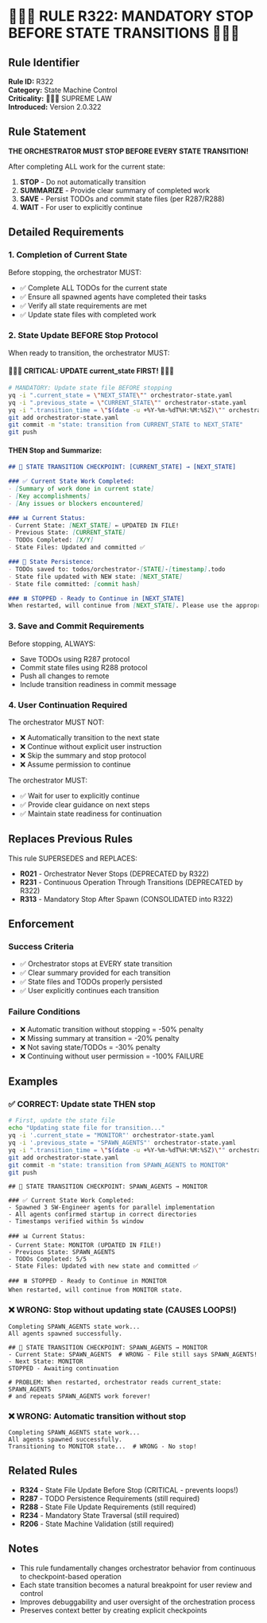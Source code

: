 # 🔴🔴🔴 RULE R322: MANDATORY STOP BEFORE STATE TRANSITIONS 🔴🔴🔴

## Rule Identifier
**Rule ID:** R322  
**Category:** State Machine Control  
**Criticality:** 🔴🔴🔴 SUPREME LAW  
**Introduced:** Version 2.0.322  

## Rule Statement

**THE ORCHESTRATOR MUST STOP BEFORE EVERY STATE TRANSITION!**

After completing ALL work for the current state:
1. **STOP** - Do not automatically transition
2. **SUMMARIZE** - Provide clear summary of completed work
3. **SAVE** - Persist TODOs and commit state files (per R287/R288)
4. **WAIT** - For user to explicitly continue

## Detailed Requirements

### 1. Completion of Current State
Before stopping, the orchestrator MUST:
- ✅ Complete ALL TODOs for the current state
- ✅ Ensure all spawned agents have completed their tasks
- ✅ Verify all state requirements are met
- ✅ Update state files with completed work

### 2. State Update BEFORE Stop Protocol
When ready to transition, the orchestrator MUST:

#### 🔴🔴🔴 CRITICAL: UPDATE current_state FIRST! 🔴🔴🔴
```bash
# MANDATORY: Update state file BEFORE stopping
yq -i ".current_state = \"NEXT_STATE\"" orchestrator-state.yaml
yq -i ".previous_state = \"CURRENT_STATE\"" orchestrator-state.yaml
yq -i ".transition_time = \"$(date -u +%Y-%m-%dT%H:%M:%SZ)\"" orchestrator-state.yaml
git add orchestrator-state.yaml
git commit -m "state: transition from CURRENT_STATE to NEXT_STATE"
git push
```

#### THEN Stop and Summarize:
```markdown
## 🛑 STATE TRANSITION CHECKPOINT: [CURRENT_STATE] → [NEXT_STATE]

### ✅ Current State Work Completed:
- [Summary of work done in current state]
- [Key accomplishments]
- [Any issues or blockers encountered]

### 📊 Current Status:
- Current State: [NEXT_STATE] ← UPDATED IN FILE!
- Previous State: [CURRENT_STATE]
- TODOs Completed: [X/Y]
- State Files: Updated and committed ✅

### 📝 State Persistence:
- TODOs saved to: todos/orchestrator-[STATE]-[timestamp].todo
- State file updated with NEW state: [NEXT_STATE]
- State file committed: [commit hash]

### ⏸️ STOPPED - Ready to Continue in [NEXT_STATE]
When restarted, will continue from [NEXT_STATE]. Please use the appropriate continuation command.
```

### 3. Save and Commit Requirements
Before stopping, ALWAYS:
- Save TODOs using R287 protocol
- Commit state files using R288 protocol
- Push all changes to remote
- Include transition readiness in commit message

### 4. User Continuation Required
The orchestrator MUST NOT:
- ❌ Automatically transition to the next state
- ❌ Continue without explicit user instruction
- ❌ Skip the summary and stop protocol
- ❌ Assume permission to continue

The orchestrator MUST:
- ✅ Wait for user to explicitly continue
- ✅ Provide clear guidance on next steps
- ✅ Maintain state readiness for continuation

## Replaces Previous Rules

This rule SUPERSEDES and REPLACES:
- **R021** - Orchestrator Never Stops (DEPRECATED by R322)
- **R231** - Continuous Operation Through Transitions (DEPRECATED by R322)
- **R313** - Mandatory Stop After Spawn (CONSOLIDATED into R322)

## Enforcement

### Success Criteria
- ✅ Orchestrator stops at EVERY state transition
- ✅ Clear summary provided for each transition
- ✅ State files and TODOs properly persisted
- ✅ User explicitly continues each transition

### Failure Conditions
- ❌ Automatic transition without stopping = -50% penalty
- ❌ Missing summary at transition = -20% penalty
- ❌ Not saving state/TODOs = -30% penalty
- ❌ Continuing without user permission = -100% FAILURE

## Examples

### ✅ CORRECT: Update state THEN stop
```bash
# First, update the state file
echo "Updating state file for transition..."
yq -i '.current_state = "MONITOR"' orchestrator-state.yaml
yq -i '.previous_state = "SPAWN_AGENTS"' orchestrator-state.yaml
yq -i ".transition_time = \"$(date -u +%Y-%m-%dT%H:%M:%SZ)\"" orchestrator-state.yaml
git add orchestrator-state.yaml
git commit -m "state: transition from SPAWN_AGENTS to MONITOR"
git push
```

```
## 🛑 STATE TRANSITION CHECKPOINT: SPAWN_AGENTS → MONITOR

### ✅ Current State Work Completed:
- Spawned 3 SW-Engineer agents for parallel implementation
- All agents confirmed startup in correct directories
- Timestamps verified within 5s window

### 📊 Current Status:
- Current State: MONITOR (UPDATED IN FILE!)
- Previous State: SPAWN_AGENTS
- TODOs Completed: 5/5
- State Files: Updated with new state and committed ✅

### ⏸️ STOPPED - Ready to Continue in MONITOR
When restarted, will continue from MONITOR state.
```

### ❌ WRONG: Stop without updating state (CAUSES LOOPS!)
```
Completing SPAWN_AGENTS state work...
All agents spawned successfully.

## 🛑 STATE TRANSITION CHECKPOINT: SPAWN_AGENTS → MONITOR
- Current State: SPAWN_AGENTS  # WRONG - File still says SPAWN_AGENTS!
- Next State: MONITOR
STOPPED - Awaiting continuation

# PROBLEM: When restarted, orchestrator reads current_state: SPAWN_AGENTS
# and repeats SPAWN_AGENTS work forever!
```

### ❌ WRONG: Automatic transition without stop
```
Completing SPAWN_AGENTS state work...
All agents spawned successfully.
Transitioning to MONITOR state...  # WRONG - No stop!
```

## Related Rules
- **R324** - State File Update Before Stop (CRITICAL - prevents loops!)
- **R287** - TODO Persistence Requirements (still required)
- **R288** - State File Update Requirements (still required)
- **R234** - Mandatory State Traversal (still required)
- **R206** - State Machine Validation (still required)

## Notes
- This rule fundamentally changes orchestrator behavior from continuous to checkpoint-based operation
- Each state transition becomes a natural breakpoint for user review and control
- Improves debuggability and user oversight of the orchestration process
- Preserves context better by creating explicit checkpoints